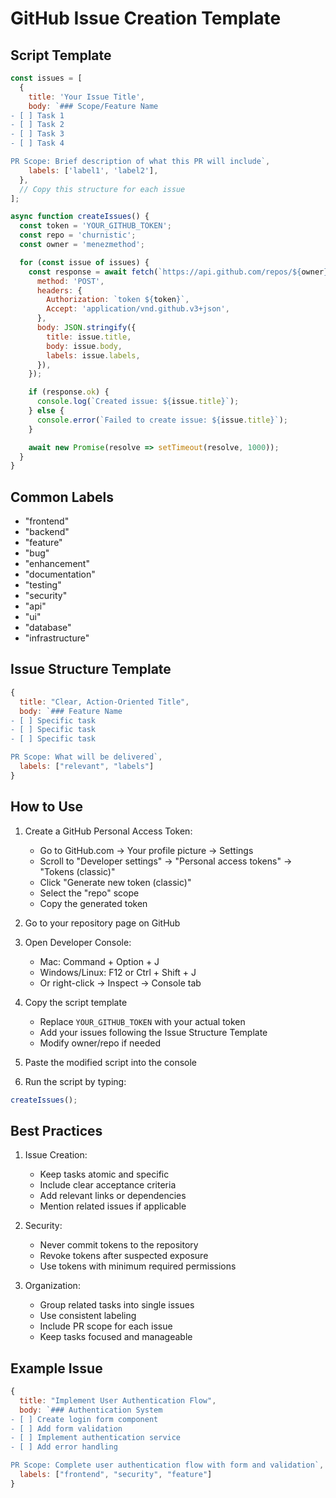 # GitHub Issue Creation Template

## Script Template

```javascript
const issues = [
  {
    title: 'Your Issue Title',
    body: `### Scope/Feature Name
- [ ] Task 1
- [ ] Task 2
- [ ] Task 3
- [ ] Task 4

PR Scope: Brief description of what this PR will include`,
    labels: ['label1', 'label2'],
  },
  // Copy this structure for each issue
];

async function createIssues() {
  const token = 'YOUR_GITHUB_TOKEN';
  const repo = 'churnistic';
  const owner = 'menezmethod';

  for (const issue of issues) {
    const response = await fetch(`https://api.github.com/repos/${owner}/${repo}/issues`, {
      method: 'POST',
      headers: {
        Authorization: `token ${token}`,
        Accept: 'application/vnd.github.v3+json',
      },
      body: JSON.stringify({
        title: issue.title,
        body: issue.body,
        labels: issue.labels,
      }),
    });

    if (response.ok) {
      console.log(`Created issue: ${issue.title}`);
    } else {
      console.error(`Failed to create issue: ${issue.title}`);
    }

    await new Promise(resolve => setTimeout(resolve, 1000));
  }
}
```

## Common Labels

- "frontend"
- "backend"
- "feature"
- "bug"
- "enhancement"
- "documentation"
- "testing"
- "security"
- "api"
- "ui"
- "database"
- "infrastructure"

## Issue Structure Template

```javascript
{
  title: "Clear, Action-Oriented Title",
  body: `### Feature Name
- [ ] Specific task
- [ ] Specific task
- [ ] Specific task

PR Scope: What will be delivered`,
  labels: ["relevant", "labels"]
}
```

## How to Use

1. Create a GitHub Personal Access Token:

   - Go to GitHub.com → Your profile picture → Settings
   - Scroll to "Developer settings" → "Personal access tokens" → "Tokens (classic)"
   - Click "Generate new token (classic)"
   - Select the "repo" scope
   - Copy the generated token

2. Go to your repository page on GitHub

3. Open Developer Console:

   - Mac: Command + Option + J
   - Windows/Linux: F12 or Ctrl + Shift + J
   - Or right-click → Inspect → Console tab

4. Copy the script template

   - Replace `YOUR_GITHUB_TOKEN` with your actual token
   - Add your issues following the Issue Structure Template
   - Modify owner/repo if needed

5. Paste the modified script into the console

6. Run the script by typing:

```javascript
createIssues();
```

## Best Practices

1. Issue Creation:

   - Keep tasks atomic and specific
   - Include clear acceptance criteria
   - Add relevant links or dependencies
   - Mention related issues if applicable

2. Security:

   - Never commit tokens to the repository
   - Revoke tokens after suspected exposure
   - Use tokens with minimum required permissions

3. Organization:
   - Group related tasks into single issues
   - Use consistent labeling
   - Include PR scope for each issue
   - Keep tasks focused and manageable

## Example Issue

```javascript
{
  title: "Implement User Authentication Flow",
  body: `### Authentication System
- [ ] Create login form component
- [ ] Add form validation
- [ ] Implement authentication service
- [ ] Add error handling

PR Scope: Complete user authentication flow with form and validation`,
  labels: ["frontend", "security", "feature"]
}
```
